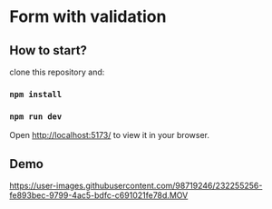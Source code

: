 # Form with validation 

## How to start?
clone this repository and:
### `npm install`
### `npm run dev`
Open [http://localhost:5173/](http://localhost:5173/) to view it in your browser.

## Demo

https://user-images.githubusercontent.com/98719246/232255256-fe893bec-9799-4ac5-bdfc-c691021fe78d.MOV


